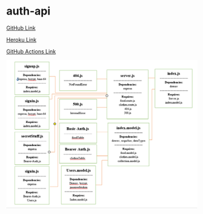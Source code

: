 # auth-api

[GitHub Link](https://github.com/Ahmad-Tayseer/auth-api)

[Heroku Link](https://ahmad-auth-api.herokuapp.com/)

[GitHub Actions Link](https://github.com/Ahmad-Tayseer/auth-api/actions)

![](./Screenshot_19.png)
